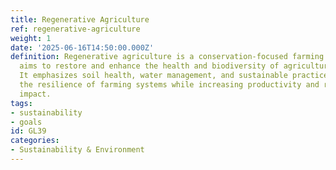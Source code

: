 ```yaml
---
title: Regenerative Agriculture
ref: regenerative-agriculture
weight: 1
date: '2025-06-16T14:50:00.000Z'
definition: Regenerative agriculture is a conservation-focused farming practice that
  aims to restore and enhance the health and biodiversity of agricultural ecosystems.
  It emphasizes soil health, water management, and sustainable practices to improve
  the resilience of farming systems while increasing productivity and reducing environmental
  impact.
tags:
- sustainability
- goals
id: GL39
categories:
- Sustainability & Environment
---
```


